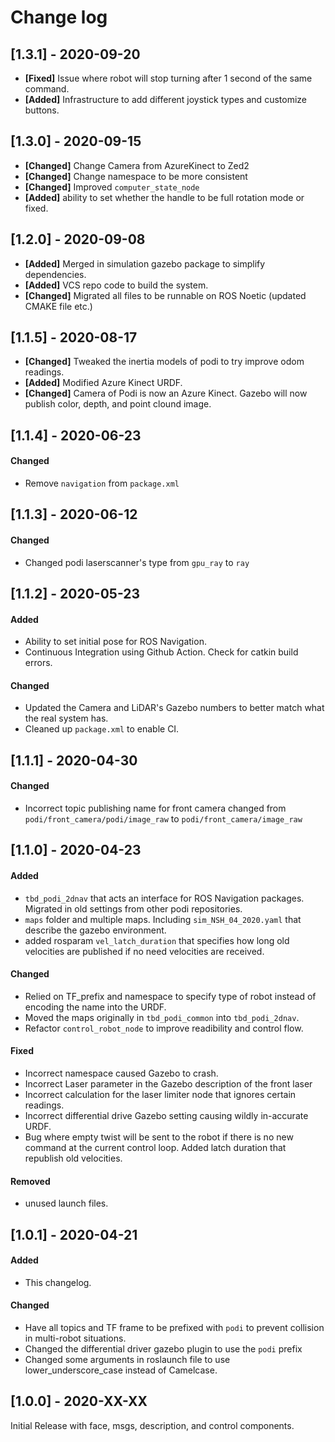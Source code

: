 # Change log

<!-- ## [Unreleased]
### Fixed
- Fixed definition/structure files where `std_msgs::Float64` and `std_msgs::Int32` were using pointers in the struct instead of actual value.


## [0.2.0] - 2020-04-17 -->
<!-- ## TODOs
## [Unreleased] -->

## [1.3.1] - 2020-09-20
- **[Fixed]** Issue where robot will stop turning after 1 second of the same command.
- **[Added]** Infrastructure to add different joystick types and customize buttons.

## [1.3.0] - 2020-09-15
- **[Changed]** Change Camera from AzureKinect to Zed2
- **[Changed]** Change namespace to be more consistent
- **[Changed]** Improved `computer_state_node`
- **[Added]** ability to set whether the handle to be full rotation mode or fixed.

## [1.2.0] - 2020-09-08
- **[Added]** Merged in simulation gazebo package to simplify dependencies.
- **[Added]** VCS repo code to build the system.
- **[Changed]** Migrated all files to be runnable on ROS Noetic (updated CMAKE file etc.) 

## [1.1.5] - 2020-08-17
- **[Changed]** Tweaked the inertia models of podi to try improve odom readings.
- **[Added]** Modified Azure Kinect URDF.
- **[Changed]** Camera of Podi is now an Azure Kinect. Gazebo will now publish color, depth, and point clound image. 

## [1.1.4] - 2020-06-23
#### Changed
- Remove `navigation` from `package.xml`

## [1.1.3] - 2020-06-12
#### Changed
- Changed podi laserscanner's type from `gpu_ray` to `ray`

## [1.1.2] - 2020-05-23
#### Added 
- Ability to set initial pose for ROS Navigation.
- Continuous Integration using Github Action. Check for catkin build errors.

#### Changed
- Updated the Camera and LiDAR's Gazebo numbers to better match what the real system has. 
- Cleaned up `package.xml` to enable CI.

## [1.1.1] - 2020-04-30
#### Changed
- Incorrect topic publishing name for front camera changed from `podi/front_camera/podi/image_raw` to `podi/front_camera/image_raw`

## [1.1.0] - 2020-04-23
#### Added
- `tbd_podi_2dnav` that acts an interface for ROS Navigation packages. Migrated in old settings from other podi repositories.
- `maps` folder and multiple maps. Including `sim_NSH_04_2020.yaml` that describe the gazebo environment.
- added rosparam `vel_latch_duration` that specifies how long old velocities are published if no need velocities are received.

#### Changed
- Relied on TF_prefix and namespace to specify type of robot instead of encoding the name into the URDF.
- Moved the maps originally in `tbd_podi_common` into `tbd_podi_2dnav`.
- Refactor `control_robot_node` to improve readibility and control flow. 

#### Fixed
- Incorrect namespace caused Gazebo to crash.
- Incorrect Laser parameter in the Gazebo description of the front laser
- Incorrect calculation for the laser limiter node that ignores certain readings.
- Incorrect differential drive Gazebo setting causing wildly in-accurate URDF.
- Bug where empty twist will be sent to the robot if there is no new command at the current control loop. Added latch duration that republish old velocities.

#### Removed 
- unused launch files.

## [1.0.1] - 2020-04-21
#### Added
- This changelog.
#### Changed
- Have all topics and TF frame to be prefixed with `podi` to prevent collision in multi-robot situations.
- Changed the differential driver gazebo plugin to use the `podi` prefix
- Changed some arguments in roslaunch file to use lower_underscore_case instead of Camelcase.

## [1.0.0] - 2020-XX-XX
Initial Release with face, msgs, description, and control components.
